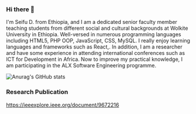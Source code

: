 ### Hi there 👋

I'm Seifu D. from Ethiopia, and I am a dedicated senior faculty member teaching students from different social and cultural backgrounds at Wolkite University in Ethiopia. Well-versed in numerous programming languages including HTML5, PHP OOP, JavaScript, CSS, MySQL. I really enjoy learning languages and frameworks such as React,. In addition, I am a researcher and have some experience in attending international conferences such as ICT for Development in Africa. Now to improve my practical knowledge, I am participating in the ALX Software Engineering programme.


![Anurag's GitHub stats](https://github-readme-stats.vercel.app/api?username=iwanoszet07&show_icons=true&theme=radical)

### Research Publication

https://ieeexplore.ieee.org/document/9672216
